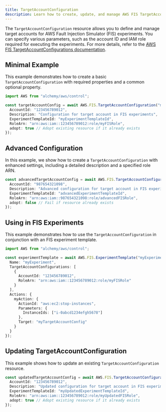 ```yaml
---
title: TargetAccountConfiguration
description: Learn how to create, update, and manage AWS FIS TargetAccountConfigurations using Alchemy Cloud Control.
---
```



The `TargetAccountConfiguration` resource allows you to define and manage target accounts for AWS Fault Injection Simulator (FIS) experiments. You can specify various parameters, such as the account ID and IAM role required for executing the experiments. For more details, refer to the [AWS FIS TargetAccountConfigurations documentation](https://docs.aws.amazon.com/fis/latest/userguide/).

## Minimal Example

This example demonstrates how to create a basic `TargetAccountConfiguration` with required properties and a common optional property.

```ts
import AWS from "alchemy/aws/control";

const targetAccountConfig = await AWS.FIS.TargetAccountConfiguration("myTargetAccountConfig", {
  AccountId: "123456789012",
  Description: "Configuration for target account in FIS experiments",
  ExperimentTemplateId: "myExperimentTemplateId",
  RoleArn: "arn:aws:iam::123456789012:role/myFISRole",
  adopt: true // Adopt existing resource if it already exists
});
```

## Advanced Configuration

In this example, we show how to create a `TargetAccountConfiguration` with enhanced settings, including a detailed description and a specified role ARN.

```ts
const advancedTargetAccountConfig = await AWS.FIS.TargetAccountConfiguration("advancedTargetAccountConfig", {
  AccountId: "987654321098",
  Description: "Advanced configuration for target account in FIS experiments with specific IAM role.",
  ExperimentTemplateId: "advancedExperimentTemplateId",
  RoleArn: "arn:aws:iam::987654321098:role/advancedFISRole",
  adopt: false // Fail if resource already exists
});
```

## Using in FIS Experiments

This example demonstrates how to use the `TargetAccountConfiguration` in conjunction with an FIS experiment template.

```ts
import AWS from "alchemy/aws/control";

const experimentTemplate = await AWS.FIS.ExperimentTemplate("myExperimentTemplate", {
  Name: "myExperiment",
  TargetAccountConfigurations: [
    {
      AccountId: "123456789012",
      RoleArn: "arn:aws:iam::123456789012:role/myFISRole"
    }
  ],
  Actions: {
    myAction: {
      ActionId: "aws:ec2:stop-instances",
      Parameters: {
        InstanceIds: ["i-0abcd1234efgh5678"]
      },
      Target: "myTargetAccountConfig"
    }
  }
});
```

## Updating TargetAccountConfiguration

This example shows how to update an existing `TargetAccountConfiguration` resource.

```ts
const updatedTargetAccountConfig = await AWS.FIS.TargetAccountConfiguration("myTargetAccountConfig", {
  AccountId: "123456789012",
  Description: "Updated configuration for target account in FIS experiments",
  ExperimentTemplateId: "myUpdatedExperimentTemplateId",
  RoleArn: "arn:aws:iam::123456789012:role/myUpdatedFISRole",
  adopt: true // Adopt existing resource if it already exists
});
```
